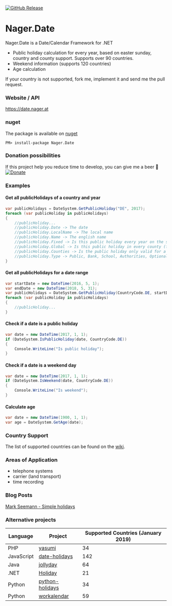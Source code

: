 [![GitHub Release](https://img.shields.io/github/release/tinohager/nager.date.svg?style=flat-square)](https://github.com/tinohager/nager.date/releases)

# Nager.Date

Nager.Date is a Date/Calendar Framework for .NET
- Public holiday calculation for every year, based on easter sunday, country and county support.
Supports over 90 countries.
- Weekend information (supports 120 countries)
- Age calculation

If your country is not supported, fork me, implement it and send me the pull request.

### Website / API
https://date.nager.at

### nuget
The package is available on [nuget](https://www.nuget.org/packages/Nager.Date)
```
PM> install-package Nager.Date
```

### Donation possibilities
If this project help you reduce time to develop, you can give me a beer :beer:
[![Donate](https://img.shields.io/badge/Donate-PayPal-green.svg)](https://www.paypal.me/nagerat/25)

### Examples

#### Get all publicHolidays of a country and year
```cs
var publicHolidays = DateSystem.GetPublicHoliday("DE", 2017);
foreach (var publicHoliday in publicHolidays)
{
	//publicHoliday...
	//publicHoliday.Date -> The date
	//publicHoliday.LocalName -> The local name
	//publicHoliday.Name -> The english name
	//publicHoliday.Fixed -> Is this public holiday every year on the same date
	//publicHoliday.Global -> Is this public holiday in every county (federal state)
	//publicHoliday.Counties -> Is the public holiday only valid for a special county ISO-3166-2 - Federal states
	//publicHoliday.Type -> Public, Bank, School, Authorities, Optional, Observance
}
```

#### Get all publicHolidays for a date range
```cs
var startDate = new DateTime(2016, 5, 1);
var endDate = new DateTime(2018, 5, 31);
var publicHolidays = DateSystem.GetPublicHoliday(CountryCode.DE, startDate, endDate);
foreach (var publicHoliday in publicHolidays)
{
	//publicHoliday...
}
```

#### Check if a date is a public holiday
```cs
var date = new DateTime(2017, 1, 1);
if (DateSystem.IsPublicHoliday(date, CountryCode.DE))
{
	Console.WriteLine("Is public holiday");
}
```

#### Check if a date is a weekend day
```cs
var date = new DateTime(2017, 1, 1);
if (DateSystem.IsWeekend(date, CountryCode.DE))
{
	Console.WriteLine("Is weekend");
}
```

#### Calculate age
```cs
var date = new DateTime(1900, 1, 1);
var age = DateSystem.GetAge(date);
```

### Country Support

The list of supported countries can be found on the [wiki](https://github.com/tinohager/Nager.Date/wiki/Supported-Countries).

### Areas of Application
- telephone systems
- carrier (land transport)
- time recording

### Blog Posts

[Mark Seemann - Simple holidays](http://blog.ploeh.dk/2017/04/24/simple-holidays/)

### Alternative projects

| Language | Project | Supported Countries (January 2019) |
| ------------- | ------------- | ------------- |
| PHP | [yasumi](https://github.com/azuyalabs/yasumi) | 34 |
| JavaScript | [date-holidays](https://github.com/commenthol/date-holidays) | 142 |
| Java | [jollyday](https://github.com/svendiedrichsen/jollyday) | 64 |
| .NET | [Holiday](https://github.com/martinjw/Holiday) | 21 |
| Python | [python-holidays](https://github.com/ryanss/python-holidays) | 34 |
| Python | [workalendar](https://github.com/peopledoc/workalendar) | 59 |
